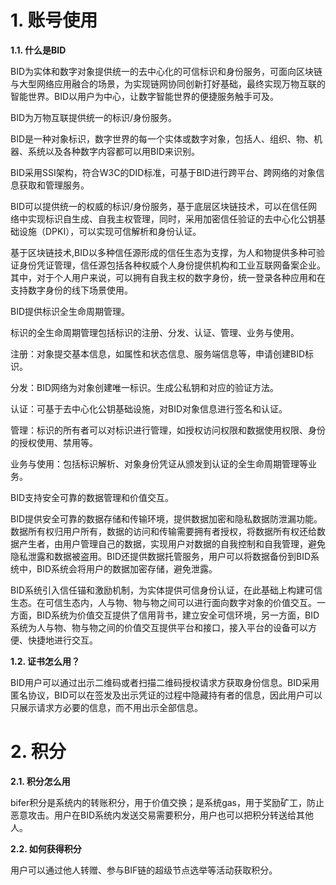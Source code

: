 # 1. 账号使用
**1.1. 什么是BID**

BID为实体和数字对象提供统一的去中心化的可信标识和身份服务，可面向区块链与大型网络应用融合的场景，为实现链网协同创新打好基础，最终实现万物互联的智能世界。BID以用户为中心，让数字智能世界的便捷服务触手可及。

BID为万物互联提供统一的标识/身份服务。

BID是一种对象标识，数字世界的每一个实体或数字对象，包括人、组织、物、机器、系统以及各种数字内容都可以用BID来识别。

BID采用SSI架构，符合W3C的DID标准，可基于BID进行跨平台、跨网络的对象信息获取和管理服务。

BID可以提供统一的权威的标识/身份服务，基于底层区块链技术，可以在信任网络中实现标识自生成、自我主权管理，同时，采用加密信任验证的去中心化公钥基础设施（DPKI），可以实现可信解析和身份认证。

基于区块链技术,BID以多种信任源形成的信任生态为支撑，为人和物提供多种可验证身份凭证管理，信任源包括各种权威个人身份提供机构和工业互联网备案企业。其中，对于个人用户来说，可以拥有自我主权的数字身份，统一登录各种应用和在支持数字身份的线下场景使用。

BID提供标识全生命周期管理。

标识的全生命周期管理包括标识的注册、分发、认证、管理、业务与使用。

注册：对象提交基本信息，如属性和状态信息、服务端信息等，申请创建BID标识。

分发：BID网络为对象创建唯一标识。生成公私钥和对应的验证方法。

认证：可基于去中心化公钥基础设施，对BID对象信息进行签名和认证。

管理：标识的所有者可以对标识进行管理，如授权访问权限和数据使用权限、身份的授权使用、禁用等。

业务与使用：包括标识解析、对象身份凭证从颁发到认证的全生命周期管理等业务。

BID支持安全可靠的数据管理和价值交互。

BID提供安全可靠的数据存储和传输环境，提供数据加密和隐私数据防泄漏功能。数据所有权归用户所有，数据的访问和传输需要拥有者授权，将数据所有权还给数据产生者，由用户管理自己的数据，实现用户对数据的自我控制和自我管理，避免隐私泄露和数据被盗用。BID还提供数据托管服务，用户可以将数据备份到BID系统中，BID系统会将用户的数据加密存储，避免泄露。

BID系统引入信任锚和激励机制，为实体提供可信身份认证，在此基础上构建可信生态。在可信生态内，人与物、物与物之间可以进行面向数字对象的价值交互。一方面，BID系统为价值交互提供了信用背书，建立安全可信环境，另一方面，BID系统为人与物、物与物之间的价值交互提供平台和接口，接入平台的设备可以方便、快捷地进行交互。

**1.2. 证书怎么用？**

BID用户可以通过出示二维码或者扫描二维码授权请求方获取身份信息。BID采用匿名协议，BID可以在签发及出示凭证的过程中隐藏持有者的信息，因此用户可以只展示请求方必要的信息，而不用出示全部信息。

# 2. 积分

 **2.1.  积分怎么用**

bifer积分是系统内的转账积分，用于价值交换；是系统gas，用于奖励矿工，防止恶意攻击。用户在BID系统内发送交易需要积分，用户也可以把积分转送给其他人。

**2.2. 如何获得积分**

用户可以通过他人转赠、参与BIF链的超级节点选举等活动获取积分。